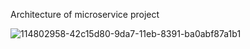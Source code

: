 Architecture of microservice project


![114802958-42c15d80-9da7-11eb-8391-ba0abf87a1b1](https://github.com/user-attachments/assets/1efe16bd-25cb-4c2c-8b15-dffcc625be77)
